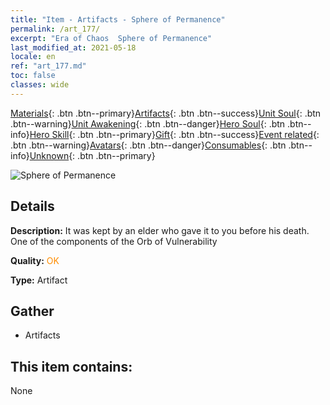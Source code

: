 ```yaml
---
title: "Item - Artifacts - Sphere of Permanence"
permalink: /art_177/
excerpt: "Era of Chaos  Sphere of Permanence"
last_modified_at: 2021-05-18
locale: en
ref: "art_177.md"
toc: false
classes: wide
---
```

 [Materials](/Items/){: .btn .btn--primary}[Artifacts](/Items/Artifacts/){: .btn .btn--success}[Unit Soul](/Items/UnitSoul/){: .btn .btn--warning}[Unit Awakening](/Items/UnitAwakening/){: .btn .btn--danger}[Hero Soul](/Items/HeroSoul/){: .btn .btn--info}[Hero Skill](/Items/HeroSkill/){: .btn .btn--primary}[Gift](/Items/Gift/){: .btn .btn--success}[Event related](/Items/Events/){: .btn .btn--warning}[Avatars](/Items/Avatars/){: .btn .btn--danger}[Consumables](/Items/Consumables/){: .btn .btn--info}[Unknown](/Items/Unknown/){: .btn .btn--primary}

 ![Sphere of Permanence](/images/t/artifact_40456.png)

## Details
 **Description:** It was kept by an elder who gave it to you before his death. One of the components of the Orb of Vulnerability

 **Quality:** <span style="color: #FF8C00">OK</span>

 **Type:** Artifact

## Gather

*    Artifacts 

## This item contains:

  None

